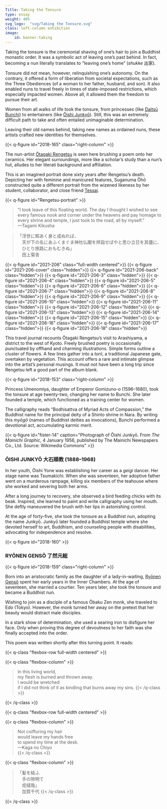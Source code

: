 ```yaml
---
Title: Taking the Tonsure
type: essay
weight: 405
svg_logo:  "svg/Taking the Tonsure.svg"
class: left-column exhibition
image: 
    id: banner-taking
---
```


Taking the tonsure is the ceremonial shaving of one’s hair to join a Buddhist monastic order. It was a symbolic act of leaving one’s past behind. In fact, becoming a nun literally translates to “leaving one’s home” (*shukke* <span lang="ja">出家</span>).

Tonsure did not mean, however, relinquishing one’s autonomy. On the contrary, it offered a form of liberation from societal expectations, such as the Three Obediences (of a woman to her father, husband, and son). It also enabled nuns to travel freely in times of state-imposed restrictions, which especially impacted women. Above all, it allowed them the freedom to pursue their art.

Women from all walks of life took the tonsure, from princesses (like [Daitsū Bunchi](/artists/#Daitsū-Bunchi-大通文智/)) to entertainers (like [Ōishi Junkyō](/artists/#Ōishi-Junkyō-大石順教/)). Still, this was an extremely difficult path to take and often entailed unimaginable determination.

Leaving their old names behind, taking new names as ordained nuns, these artists crafted new identities for themselves.


{{< q-figure id="2018-165" class="right-column" >}}

<div class="spacer-100"></div>

The nun-artist [Ōtagaki Rengetsu](/artists/#Ōtagaki-Rengetsu-太田垣蓮月/) is seen here brushing a poem onto her ceramics. Her elegant surroundings, more like a scholar’s study than a nun’s hut, alludes to her literati background and affiliation.

This is an imagined portrait done sixty years after Rengetsu’s death. Depicting her with feminine and manicured features, Suganuma Ōhō constructed quite a different portrait from the wizened likeness by her student, collaborator, and close friend [Tessai](/artists/#Tomioka-Tessai-富岡鉄斎/).

{{< q-figure id="Rengetsu-portrait" >}}

>“I took leave of this floating world. The day I thought I wished to see every famous nook and corner under the heavens and pay homage to every shrine and temple, I just took to the road, all by myself.”<br />
>—Tagami Kikusha

><span lang="ja">「浮世に暇あく身と成ぬれば、<br />
>&#12288;天が下の名にあふくまぐま神社仏閣を拝詣せばやと思ひ立日を其儘に、<br />
>&#12288;ひとり旅路におもむきぬ」<br />
>&#12288;田上菊舎</span>

<div class="spacer spacer-200"></div>

{{< q-figure id="2021-206" class="full-width centered">}}
{{< q-figure id="2021-206-cover" class="hidden">}}
{{< q-figure id="2021-206-back" class="hidden">}}
{{< q-figure id="2021-206-3" class="hidden">}}
{{< q-figure id="2021-206-4" class="hidden">}}
{{< q-figure id="2021-206-5" class="hidden">}}
{{< q-figure id="2021-206-6" class="hidden">}}
{{< q-figure id="2021-206-7" class="hidden">}}
{{< q-figure id="2021-206-8" class="hidden">}}
{{< q-figure id="2021-206-9" class="hidden">}}
{{< q-figure id="2021-206-10" class="hidden">}}
{{< q-figure id="2021-206-11" class="hidden">}}
{{< q-figure id="2021-206-12" class="hidden">}}
{{< q-figure id="2021-206-13" class="hidden">}}
{{< q-figure id="2021-206-14" class="hidden">}}
{{< q-figure id="2021-206-15" class="hidden">}}
{{< q-figure id="2021-206-16" class="hidden">}}
{{< q-figure id="2021-206-17" class="hidden">}}
{{< q-figure id="2021-206-18" class="hidden">}}

This travel journal recounts Ōtagaki Rengetsu’s visit to Arashiyama, a district to the west of Kyoto. Freely brushed poetry is occasionally punctuated by offhand and charming illustrations. Simple forms outline a cluster of flowers. A few lines gather into a *torii*, a traditional Japanese gate, overtaken by vegetation. This account offers a rare and intimate glimpse into the artist’s personal musings. It must not have been a long trip since Rengetsu left a good part of the album blank.


<div class="spacer spacer-200"></div>

{{< q-figure id="2018-153" class="right-column" >}}

Princess Umenomiya, daughter of Emperor Gomizuno-o (1596–1680), took the tonsure at age twenty-two, changing her name to Bunchi. She later founded a temple, which functioned as a training center for women.

The calligraphy reads “Bodhisattva of Myriad Acts of Compassion,” the Buddhist name for the principal deity of a Shinto shrine in Nara. By writing this *myōgō* (names of Buddhist deities as invocations), Bunchi performed a devotional act, accumulating karmic merit.

<div class="spacer spacer-200"></div>

{{< q-figure id="fister-14" caption="Photograph of Ōishi Junkyō. From *The Mainichi Graphic*, 4 January 1956, published by The Mainichi Newspapers Co., Ltd. Source: Wikimedia Commons" >}}

### ŌISHI JUNKYŌ <span lang="ja">大石順教</span> (1888–1968)

In her youth, Ōishi Yone was establishing her career as a *geigi* dancer. Her stage name was Tsumakichi. When she was seventeen, her adoptive father went on a murderous rampage, killing six members of the teahouse where she worked and severing both her arms.

After a long journey to recovery, she observed a bird feeding chicks with its beak. Inspired, she learned to paint and write calligraphy using her mouth. She deftly maneuvered the brush with her lips in astonishing control.

At the age of forty-five, she took the tonsure as a Buddhist nun, adopting the name Junkyō. Junkyō later founded a Buddhist temple where she devoted herself to art, Buddhism, and counseling people with disabilities, advocating for independence and resolve.

{{< q-figure id="2018-160" >}}

### RYŌNEN GENSŌ <span lang="ja">了然元総</span>

{{< q-figure id="2018-159" class="right-column" >}}

Born into an aristocratic family as the daughter of a lady-in-waiting, [Ryōnen Gensō](/artists/#Ryōnen-Gensō-了然元総/) spent her early years in the Inner Chambers. At the age of seventeen, she married a courtier. Ten years later, she took the tonsure and became a Buddhist nun.

Wishing to join as a disciple of a famous Ōbaku Zen monk, she traveled to Edo (Tokyo). However, the monk turned her away on the pretext that her beauty would distract male disciples.

In a stark show of determination, she used a searing iron to disfigure her face. Only when proving this degree of devoutness to her faith was she finally accepted into the order.

<div class="spacer-200"></div>

This poem was written shortly after this turning point. It reads:

{{< q-class "flexbox-row full-width centered" >}}

{{< q-class "flexbox-column" >}}
>In this living world,<br />
>my flesh is burned and thrown away.<br />
>I would be wretched<br />
>if I did not think of it as kindling that burns away my sins.
{{< /q-class >}}

{{< /q-class >}}

{{< q-class "flexbox-row full-width centered" >}}

{{< q-class "flexbox-column" >}}
>Not coiffuring my hair<br />
>would leave my hands free<br />
>to spend my time at the desk.<br />
>—Kaga no Chiyo<br />
{{< /q-class >}}

{{< q-class "flexbox-column" >}}
><span lang="ja">「髪を結ふ<br />
>&#12288;手の隙明て　<br />
>&#12288;炬燵哉」<br />
>&#12288;加賀千代</span>
{{< /q-class >}}

{{< /q-class >}}


